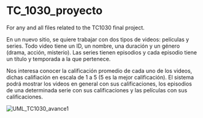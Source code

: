 # TC_1030_proyecto
For any and all files related to the TC1030 final project.

En un nuevo sitio, se quiere trabajar con dos tipos de videos: películas y series. Todo video tiene un ID, un nombre, una duración y un género (drama, acción, misterio). Las series tienen episodios y cada episodio tiene un título y temporada a la que pertenece.

Nos interesa conocer la calificación promedio de cada uno de los videos, dichas califiación en escala de 1 a 5 (5 es la mejor calificación). El sistema podrá mostrar los videos en general con sus calificaciones, los episodios de una determinada serie con sus calificaciones y las películas con sus calificaciones.


![UML_TC1030_avance1](https://github.com/user-attachments/assets/3aeff096-6a92-4305-96d4-42b65ddcf028)
